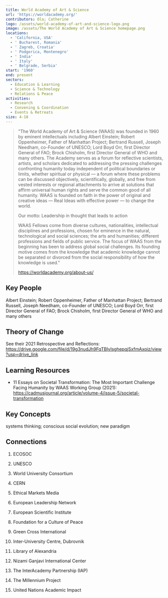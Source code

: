 ```yaml
---
title: World Academy of Art & Science
url: 'https://worldacademy.org/'
contributors: Ola; Catherine
logo: /assets/world-academy-of-art-and-science-logo.png
image: /assets/The World Academy of Art & Science homepage.png
locations:
  - 'California, USA'
  - ' Bucharest, Romania'
  - ' Zagreb, Croatia'
  - ' Podgorica, Montenegro'
  - ' India'
  - ' Italy'
  - ' Belgrade, Serbia'
start: '1960'
end: present
sectors:
  - Education & Learning
  - Science & Technology
  - Relations & Peace
activities:
  - Research
  - Convening & Coordination
  - Events & Retreats
size: 4-10
---
```

> "The World Academy of Art & Science (WAAS) was founded in 1960 by eminent intellectuals including Albert Einstein; Robert Oppenheimer, Father of Manhattan Project; Bertrand Russell, Joseph Needham, co-Founder of UNESCO; Lord Boyd Orr, first Director General of FAO; Brock Chisholm, first Director General of WHO and many others. The Academy serves as a forum for reflective scientists, artists, and scholars dedicated to addressing the pressing challenges confronting humanity today independent of political boundaries or limits, whether spiritual or physical — a forum where these problems can be discussed objectively, scientifically, globally, and free from vested interests or regional attachments to arrive at solutions that affirm universal human rights and serve the common good of all humanity. WAAS is founded on faith in the power of original and creative ideas — Real Ideas with effective power — to change the world.
> 
> ​Our motto​: ​​​Leadership in thought that leads to action
> 
> WAAS Fellows come from diverse cultures, nationalities, intellectual disciplines and professions, chosen for eminence in the natural, technological and social sciences; the arts and humanities; different professions and fields of public service. The focus of WAAS from the beginning has been to address global social challenges. Its founding motive comes from the knowledge that academic knowledge cannot be separated or divorced from the social responsibility of how the knowledge is used."
> 
> https://worldacademy.org/about-us/

## Key People

Albert Einstein; Robert Oppenheimer, Father of Manhattan Project; Bertrand Russell, Joseph Needham, co-Founder of UNESCO; Lord Boyd Orr, first Director General of FAO; Brock Chisholm, first Director General of WHO and many others

## Theory of Change

See their 2021 Retrospective and Reflections: https://drive.google.com/file/d/19g3nudJh9FqTBIyIsghepqjSxfmAxoiz/view?usp=drive_link

## Learning Resources

- 11 Essays on Societal Transformation: The Most Important Challenge Facing Humanity by WAAS Working Group (2021): https://cadmusjournal.org/article/volume-4/issue-5/societal-transformation 

## Key Concepts

systems thinking; conscious social evolution; new paradigm

## Connections

1. ECOSOC

2. UNESCO

3. World University Consortium

4. CERN

5. Ethical Markets Media

6. European Leadership Network

7. European Scientific Institute

8. Foundation for a Culture of Peace

9. Green Cross International

10. Inter-University Centre, Dubrovnik

11. Library of Alexandria

12. Nizami Ganjavi International Center

13. The InterAcademy Partnership (IAP)

14. The Millennium Project

15. United Nations Academic Impact


